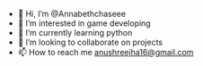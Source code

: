 - 👋 Hi, I’m @Annabethchaseee
- 👀 I’m interested in game developing
- 🌱 I’m currently learning python
- 💞️ I’m looking to collaborate on projects
- 📫 How to reach me anushreejha16@gmail.com

<!---
Annabethchaseee/Annabethchaseee is a ✨ special ✨ repository because its `README.md` (this file) appears on your GitHub profile.
You can click the Preview link to take a look at your changes.
--->
